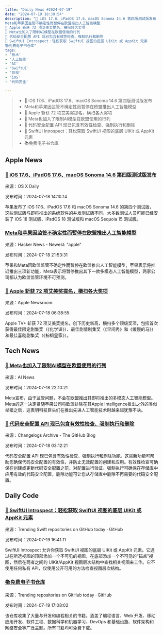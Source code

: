 ```yaml
---
title: "Daily News #2024-07-19"
date: "2024-07-19 18:38:54"
description: "🌟 iOS 17.6、iPadOS 17.6、macOS Sonoma 14.6 第四版测试版发布
Meta和苹果因监管不确定性而暂停在欧盟推出人工智能模型
🎉 Apple 斩获 72 项艾美奖提名，横扫各大奖项
🤔 Meta也加入了限制AI模型在欧盟使用的行列
🎉 代码安全配置 API 现已包含有效性检查、强制执行和删除
🌟 SwiftUI Introspect：轻松获取 SwiftUI 视图的底层 UIKit 或 AppKit 元素
📚免费电子书仓库"
tags: 
- '技术'
- '人工智能'
- 'AI'
- 'SwiftUI'
- '影视'
- 'iOS'
- '代码安全'

---
```


> - 🌟 iOS 17.6、iPadOS 17.6、macOS Sonoma 14.6 第四版测试版发布
> - Meta和苹果因监管不确定性而暂停在欧盟推出人工智能模型
> - 🎉 Apple 斩获 72 项艾美奖提名，横扫各大奖项
> - 🤔 Meta也加入了限制AI模型在欧盟使用的行列
> - 🎉 代码安全配置 API 现已包含有效性检查、强制执行和删除
> - 🌟 SwiftUI Introspect：轻松获取 SwiftUI 视图的底层 UIKit 或 AppKit 元素
> - 📚免费电子书仓库

## Apple News

### [🌟 iOS 17.6、iPadOS 17.6、macOS Sonoma 14.6 第四版测试版发布](https://osxdaily.com/2024/07/17/4th-beta-of-ios-17-6-macos-sonoma-14-6-ipados-17-6-available-for-testing/)

来源：OS X Daily

发布时间：2024-07-18 14:10:14

苹果发布了 iOS 17.6、iPadOS 17.6 和 macOS Sonoma 14.6 的第四个测试版，这些测试版与即将推出的系统软件的并发测试版不同，大多数测试人员可能已经安装了 iOS 18 测试版、iPadOS 18 测试版和 macOS Sequoia 15 测试版。

### [Meta和苹果因监管不确定性而暂停在欧盟推出人工智能模型](https://9to5mac.com/2024/07/18/meta-withholding-future-ai-models/)

来源：Hacker News - Newest: "apple"

发布时间：2024-07-18 21:53:31

苹果和Meta因欧盟监管不确定性而暂停在欧盟推出人工智能模型，苹果表示将推迟推出三项新功能，Meta表示将暂停推出其下一款多模态人工智能模型，两家公司都认为欧盟监管环境不可预测。

### [🎉 Apple 斩获 72 项艾美奖提名，横扫各大奖项](https://www.apple.com/newsroom/2024/07/apple-scores-record-72-emmy-award-nominations-and-sweeps-across-top-categories/)

来源：Apple Newsroom

发布时间：2024-07-18 06:38:55

Apple TV+ 斩获 72 项艾美奖提名，创下历史新高，横扫多个顶级奖项，包括首次获得最佳限定剧集奖（《化学课》）、最佳剧情剧集奖（《早间秀》和《缓慢的马》）和最佳喜剧剧集奖（《棕榈皇家》）。


## Tech News

### [🤔 Meta也加入了限制AI模型在欧盟使用的行列](https://www.artificialintelligence-news.com/news/meta-joins-apple-withholding-ai-models-eu-users/)

来源：AI News

发布时间：2024-07-18 22:10:21

Meta宣布，由于监管问题，不会在欧盟推出其即将推出的多模态人工智能模型。Meta的这一决定紧随苹果公司将欧盟排除在其Apple Intelligence推出之外的类似举措之后，这表明科技巨头们在推出先进人工智能技术时越来越犹豫不决。

### [🎉 代码安全配置 API 现已包含有效性检查、强制执行和删除](https://github.blog/changelog/2024-07-17-code-security-configurations-api-now-includes-validity-checks-enforcement-and-removal)

来源：Changelogs Archive - The GitHub Blog

发布时间：2024-07-18 03:12:21

代码安全配置 API 现已包含有效性检查、强制执行和删除功能。这些新功能可帮助您确保代码安全配置的有效性，并防止无效配置的创建和应用。有效性检查可确保在创建或更新代码安全配置之前，对配置进行验证。强制执行可确保在存储库中应用有效的代码安全配置。删除功能可让您从存储库中删除不再需要的代码安全配置。

## Daily Code

### [🌟 SwiftUI Introspect：轻松获取 SwiftUI 视图的底层 UIKit 或 AppKit 元素](https://github.com/siteline/swiftui-introspect)

来源：Trending Swift repositories on GitHub today · GitHub

发布时间：2024-07-19 16:41:11

SwiftUI Introspect 允许你获取 SwiftUI 视图的底层 UIKit 或 AppKit 元素。它通过在所选视图的顶部添加一个不可见的视图，在底部添加一个不可见的“锚点”视图，然后在两者之间的 UIKit/AppKit 视图层次结构中查找相关视图来工作。它不使用任何私有 API，仅使用公开可用的方法检查视图层次结构。

### [📚免费电子书仓库](https://github.com/free-educa/books)

来源：Trending repositories on GitHub today · GitHub

发布时间：2024-07-19 17:08:02

该仓库收集了大量与开发和编程相关的书籍，涵盖了编程语言、Web 开发、移动应用开发、软件工程、数据科学和机器学习、DevOps 和基础设施、软件架构和网络安全等广泛主题。所有书籍均可免费下载。
